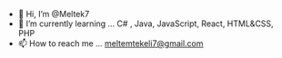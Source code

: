 - 👋 Hi, I’m @Meltek7
- 🌱 I’m currently learning ... C# , Java, JavaScript, React, HTML&CSS, PHP
- 📫 How to reach me ... meltemtekeli7@gmail.com  


